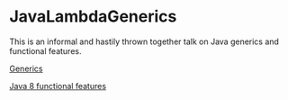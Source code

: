 # JavaLambdaGenerics
This is an informal and hastily thrown together talk on Java generics and functional features. 

[Generics](../blob/master/Generics.md)

[Java 8 functional features](../blob/master/JavaFunctional.md)
